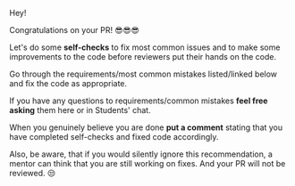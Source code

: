 Hey!

Congratulations on your PR! 😎😎😎

Let's do some **self-checks** to fix most common issues and to make some improvements to the code before reviewers put their hands on the code.

Go through the requirements/most common mistakes listed/linked below and fix the code as appropriate.

If you have any questions to requirements/common mistakes **feel free asking** them here or in Students' chat.

When you genuinely believe you are done **put a comment** stating that you have completed self-checks and fixed code accordingly.

Also, be aware, that if you would silently ignore this recommendation, a mentor can think that you are still working on fixes. And your PR will not be reviewed. 😒
